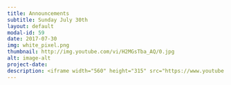 ```yaml
---
title: Announcements
subtitle: Sunday July 30th
layout: default
modal-id: 59
date: 2017-07-30
img: white_pixel.png
thumbnail: http://img.youtube.com/vi/H2MGsTba_AQ/0.jpg
alt: image-alt
project-date:
description: <iframe width="560" height="315" src="https://www.youtube.com/embed/H2MGsTba_AQ" frameborder="0" allowfullscreen></iframe>
---
```

